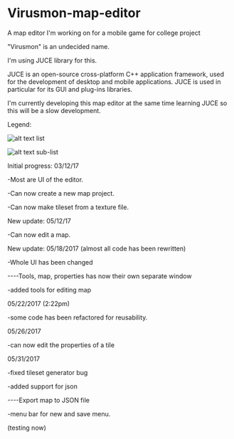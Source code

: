 # Virusmon-map-editor
A map editor I'm working on for a mobile game for college project

"Virusmon" is an undecided name. 

I'm using JUCE library for this.

JUCE is an open-source cross-platform C++ application framework, used for the development of desktop and mobile applications. JUCE is used in particular for its GUI and plug-ins libraries.

I'm currently developing this map editor at the same time learning JUCE so this will be a slow development.


Legend:

![alt text](http://i.imgur.com/DB79uf1.png) list

![alt text](http://i.imgur.com/3vZfR47.png) sub-list

Initial progress: 03/12/17

-Most are UI of the editor.

-Can now create a new map project.

-Can now make tileset from a texture file. 

New update: 05/12/17

-Can now edit a map.

New update: 05/18/2017 (almost all code has been rewritten)

-Whole UI has been changed

----Tools, map, properties has now their own separate window

-added tools for editing map

05/22/2017 (2:22pm)

-some code has been refactored for reusability.

05/26/2017

-can now edit the properties of a tile

05/31/2017

-fixed tileset generator bug

-added support for json

----Export map to JSON file

-menu bar for new and save menu.

(testing now)

   
     
